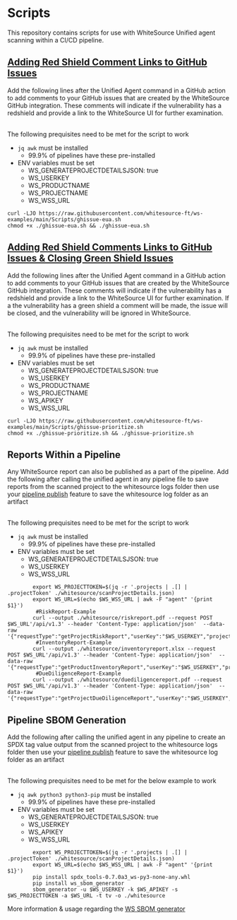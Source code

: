 # Scripts
This repository contains scripts for use with WhiteSource Unified agent scanning within a CI/CD pipeline.

## [Adding Red Shield Comment Links to GitHub Issues](ghissue-eua.sh)
Add the following lines after the Unified Agent command in a GitHub action to add comments to your GitHub issues that are created by the WhiteSource GitHub integration.  These comments will indicate if the vulnerability has a redshield and provide a link to the WhiteSource UI for further examination.

<br>
The following prequisites need to be met for the script to work
<br>

* ```jq awk``` must be installed
  * 99.9% of pipelines have these pre-installed
* ENV variables must be set
  * WS_GENERATEPROJECTDETAILSJSON: true
  * WS_USERKEY
  * WS_PRODUCTNAME
  * WS_PROJECTNAME
  * WS_WSS_URL

```
curl -LJO https://raw.githubusercontent.com/whitesource-ft/ws-examples/main/Scripts/ghissue-eua.sh 
chmod +x ./ghissue-eua.sh && ./ghissue-eua.sh
```

## [Adding Red Shield Comments Links to GitHub Issues & Closing Green Shield Issues](ghissue-prioritize.sh)
Add the following lines after the Unified Agent command in a GitHub action to add comments to your GitHub issues that are created by the WhiteSource GitHub integration.  These comments will indicate if the vulnerability has a redshield and provide a link to the WhiteSource UI for further examination.  If a the vulnerability has a green shield a comment will be made, the issue will be closed, and the vulnerability will be ignored in WhiteSource.

<br>
The following prequisites need to be met for the script to work
<br>

* ```jq awk``` must be installed
  * 99.9% of pipelines have these pre-installed
* ENV variables must be set
  * WS_GENERATEPROJECTDETAILSJSON: true
  * WS_USERKEY
  * WS_PRODUCTNAME
  * WS_PROJECTNAME
  * WS_APIKEY
  * WS_WSS_URL

```
curl -LJO https://raw.githubusercontent.com/whitesource-ft/ws-examples/main/Scripts/ghissue-prioritize.sh 
chmod +x ./ghissue-prioritize.sh && ./ghissue-prioritize.sh
```

## Reports Within a Pipeline

Any WhiteSource report can also be published as a part of the pipeline.
Add the following after calling the unified agent in any pipeline file to save reports from the scanned project to the whitesource logs folder then use your [pipeline publish](CI-CD/README.md#Pipeline-Log-Publishing) feature to save the whitesource log folder as an artifact

<br>
The following prequisites need to be met for the script to work
<br>

* ```jq awk``` must be installed
  * 99.9% of pipelines have these pre-installed
* ENV variables must be set
  * WS_GENERATEPROJECTDETAILSJSON: true
  * WS_USERKEY
  * WS_WSS_URL

```
        export WS_PROJECTTOKEN=$(jq -r '.projects | .[] | .projectToken' ./whitesource/scanProjectDetails.json)
        export WS_URL=$(echo $WS_WSS_URL | awk -F "agent" '{print $1}')
         #RiskReport-Example
        curl --output ./whitesource/riskreport.pdf --request POST $WS_URL'/api/v1.3' --header 'Content-Type: application/json'  --data-raw '{"requestType":"getProjectRiskReport","userKey":"$WS_USERKEY","projectToken":"$WS_PROJECTTOKEN"}'
         #InventoryReport-Example
        curl --output ./whitesource/inventoryreport.xlsx --request POST $WS_URL'/api/v1.3' --header 'Content-Type: application/json'  --data-raw '{"requestType":"getProductInventoryReport","userKey":"$WS_USERKEY","projectToken":"$WS_PROJECTTOKEN"}'
         #DueDiligenceReport-Example
        curl --output ./whitesource/duediligencereport.pdf --request POST $WS_URL'/api/v1.3' --header 'Content-Type: application/json'  --data-raw '{"requestType":"getProjectDueDiligenceReport","userKey":"$WS_USERKEY","projectToken":"$WS_PROJECTTOKEN"}'
```


## Pipeline SBOM Generation

Add the following after calling the unified agent in any pipeline to create an SPDX tag value output from the scanned project to the whitesource logs folder then use your [pipeline publish](CI-CD/README.md#Pipeline-Log-Publishing) feature to save the whitesource log folder as an artifact

<br>
The following prequisites need to be met for the below example to work
<br>

* ```jq awk python3 python3-pip``` must be installed
  * 99.9% of pipelines have these pre-installed
* ENV variables must be set
  * WS_GENERATEPROJECTDETAILSJSON: true
  * WS_USERKEY
  * WS_APIKEY
  * WS_WSS_URL


```
        export WS_PROJECTTOKEN=$(jq -r '.projects | .[] | .projectToken' ./whitesource/scanProjectDetails.json)
        export WS_URL=$(echo $WS_WSS_URL | awk -F "agent" '{print $1}')
        pip install spdx_tools-0.7.0a3_ws-py3-none-any.whl
        pip install ws_sbom_generator
        sbom_generator -u $WS_USERKEY -k $WS_APIKEY -s $WS_PROJECTTOKEN -a $WS_URL -t tv -o ./whitesource
```


More information & usage regarding the [WS SBOM generator](https://github.com/whitesource-ps/ws-sbom-spdx-report)
